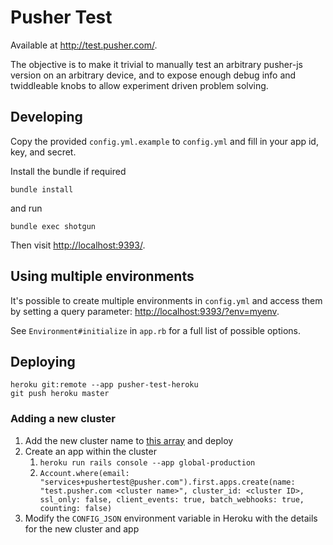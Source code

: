 # Pusher Test

Available at <http://test.pusher.com/>.

The objective is to make it trivial to manually test an arbitrary pusher-js version on an arbitrary device, and to expose enough debug info and twiddleable knobs to allow experiment driven problem solving.

## Developing

Copy the provided `config.yml.example` to `config.yml` and fill in your app id, key, and secret.

Install the bundle if required

    bundle install

and run

    bundle exec shotgun

Then visit <http://localhost:9393/>.

## Using multiple environments

It's possible to create multiple environments in `config.yml` and access them by setting a query parameter: <http://localhost:9393/?env=myenv>.

See `Environment#initialize` in `app.rb` for a full list of possible options.

## Deploying

```
heroku git:remote --app pusher-test-heroku
git push heroku master
```

### Adding a new cluster

1. Add the new cluster name to [this array](https://github.com/pusher/pusher-test/blob/58fb702f182c9159c6b5c095a5ca41d7cbf1baba/app.rb#L35) and deploy
2. Create an app within the cluster
    1. `heroku run rails console --app global-production`
    2. `Account.where(email: "services+pushertest@pusher.com").first.apps.create(name: "test.pusher.com <cluster name>", cluster_id: <cluster ID>, ssl_only: false, client_events: true, batch_webhooks: true, counting: false)`
3. Modify the `CONFIG_JSON` environment variable in Heroku with the details for the new cluster and app
